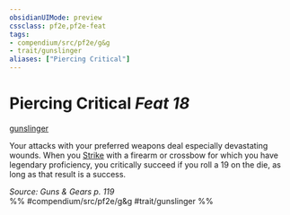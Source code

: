 ```yaml
---
obsidianUIMode: preview
cssclass: pf2e,pf2e-feat
tags:
- compendium/src/pf2e/g&g
- trait/gunslinger
aliases: ["Piercing Critical"]
---
```

# Piercing Critical  *Feat 18*  
[gunslinger](Reference/Rules/Traits/gunslinger-g-g.md "Gunslinger Class Trait")  


Your attacks with your preferred weapons deal especially devastating wounds. When you [Strike](strike.md) with a firearm or crossbow for which you have legendary proficiency, you critically succeed if you roll a 19 on the die, as long as that result is a success.

*Source: Guns & Gears p. 119*  
%% #compendium/src/pf2e/g&g #trait/gunslinger %%